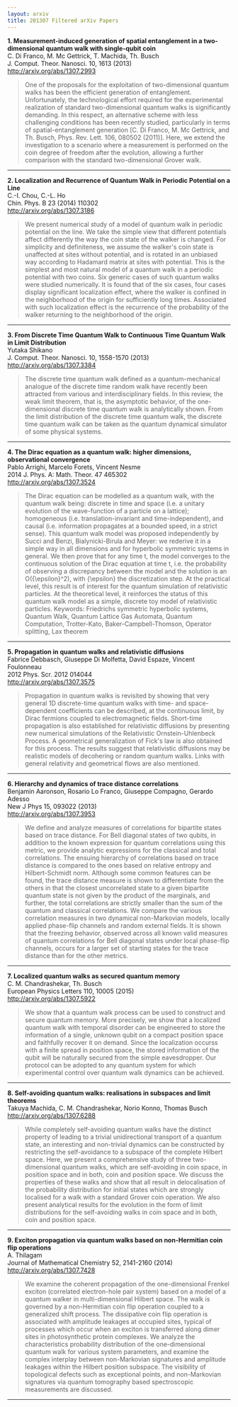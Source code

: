 ```yaml
---
layout: arxiv
title: 201307 Filtered arXiv Papers
---
```


**1.    Measurement-induced generation of spatial entanglement in a two-dimensional quantum walk with single-qubit coin**  
C. Di Franco, M. Mc Gettrick, T. Machida, Th. Busch  
J. Comput. Theor. Nanosci. 10, 1613 (2013)  
http://arxiv.org/abs/1307.2993  
<blockquote>
<p>
One of the proposals for the exploitation of two-dimensional quantum walks has been the efficient generation of entanglement. Unfortunately, the technological effort required for the experimental realization of standard two-dimensional quantum walks is significantly demanding. In this respect, an alternative scheme with less challenging conditions has been recently studied, particularly in terms of spatial-entanglement generation [C. Di Franco, M. Mc Gettrick, and Th. Busch, Phys. Rev. Lett. 106, 080502 (2011)]. Here, we extend the investigation to a scenario where a measurement is performed on the coin degree of freedom after the evolution, allowing a further comparison with the standard two-dimensional Grover walk.
</p>
</blockquote>

------

**2.    Localization and Recurrence of Quantum Walk in Periodic Potential on a Line**  
C.-I. Chou, C.-L. Ho  
Chin. Phys. B 23 (2014) 110302  
http://arxiv.org/abs/1307.3186  
<blockquote>
<p>
We present numerical study of a model of quantum walk in periodic potential on the line. We take the simple view that different potentials affect differently the way the coin state of the walker is changed. For simplicity and definiteness, we assume the walker's coin state is unaffected at sites without potential, and is rotated in an unbiased way according to Hadamard matrix at sites with potential. This is the simplest and most natural model of a quantum walk in a periodic potential with two coins. Six generic cases of such quantum walks were studied numerically. It is found that of the six cases, four cases display significant localization effect, where the walker is confined in the neighborhood of the origin for sufficiently long times. Associated with such localization effect is the recurrence of the probability of the walker returning to the neighborhood of the origin.
</p>
</blockquote>

------

**3.    From Discrete Time Quantum Walk to Continuous Time Quantum Walk in Limit Distribution**  
Yutaka Shikano  
J. Comput. Theor. Nanosci. 10, 1558-1570 (2013)  
http://arxiv.org/abs/1307.3384  
<blockquote>
<p>
The discrete time quantum walk defined as a quantum-mechanical analogue of the discrete time random walk have recently been attracted from various and interdisciplinary fields. In this review, the weak limit theorem, that is, the asymptotic behavior, of the one-dimensional discrete time quantum walk is analytically shown. From the limit distribution of the discrete time quantum walk, the discrete time quantum walk can be taken as the quantum dynamical simulator of some physical systems.
</p>
</blockquote>

------

**4.    The Dirac equation as a quantum walk: higher dimensions, observational convergence**  
Pablo Arrighi, Marcelo Forets, Vincent Nesme  
2014 J. Phys. A: Math. Theor. 47 465302  
http://arxiv.org/abs/1307.3524  
<blockquote>
<p>
The Dirac equation can be modelled as a quantum walk, with the quantum walk being: discrete in time and space (i.e. a unitary evolution of the wave-function of a particle on a lattice); homogeneous (i.e. translation-invariant and time-independent), and causal (i.e. information propagates at a bounded speed, in a strict sense). This quantum walk model was proposed independently by Succi and Benzi, Bialynicki-Birula and Meyer: we rederive it in a simple way in all dimensions and for hyperbolic symmetric systems in general. We then prove that for any time t, the model converges to the continuous solution of the Dirac equation at time t, i.e. the probability of observing a discrepancy between the model and the solution is an O({\epsilon}^2), with {\epsilon} the discretization step. At the practical level, this result is of interest for the quantum simulation of relativistic particles. At the theoretical level, it reinforces the status of this quantum walk model as a simple, discrete toy model of relativistic particles. Keywords: Friedrichs symmetric hyperbolic systems, Quantum Walk, Quantum Lattice Gas Automata, Quantum Computation, Trotter-Kato, Baker-Campbell-Thomson, Operator splitting, Lax theorem
</p>
</blockquote>

------

**5.    Propagation in quantum walks and relativistic diffusions**  
Fabrice Debbasch, Giuseppe Di Molfetta, David Espaze, Vincent Foulonneau  
2012 Phys. Scr. 2012 014044  
http://arxiv.org/abs/1307.3575  
<blockquote>
<p>
Propagation in quantum walks is revisited by showing that very general 1D discrete-time quantum walks with time- and space-dependent coefficients can be described, at the continuous limit, by Dirac fermions coupled to electromagnetic fields. Short-time propagation is also established for relativistic diffusions by presenting new numerical simulations of the Relativistic Ornstein-Uhlenbeck Process. A geometrical generalization of Fick's law is also obtained for this process. The results suggest that relativistic diffusions may be realistic models of decohering or random quantum walks. Links with general relativity and geometrical flows are also mentioned.
</p>
</blockquote>

------

**6.    Hierarchy and dynamics of trace distance correlations**  
Benjamin Aaronson, Rosario Lo Franco, Giuseppe Compagno, Gerardo Adesso  
New J Phys 15, 093022 (2013)  
http://arxiv.org/abs/1307.3953  
<blockquote>
<p>
We define and analyze measures of correlations for bipartite states based on trace distance. For Bell diagonal states of two qubits, in addition to the known expression for quantum correlations using this metric, we provide analytic expressions for the classical and total correlations. The ensuing hierarchy of correlations based on trace distance is compared to the ones based on relative entropy and Hilbert-Schmidt norm. Although some common features can be found, the trace distance measure is shown to differentiate from the others in that the closest uncorrelated state to a given bipartite quantum state is not given by the product of the marginals, and further, the total correlations are strictly smaller than the sum of the quantum and classical correlations. We compare the various correlation measures in two dynamical non-Markovian models, locally applied phase-flip channels and random external fields. It is shown that the freezing behavior, observed across all known valid measures of quantum correlations for Bell diagonal states under local phase-flip channels, occurs for a larger set of starting states for the trace distance than for the other metrics.
</p>
</blockquote>

------

**7.    Localized quantum walks as secured quantum memory**  
C. M. Chandrashekar, Th. Busch  
European Physics Letters 110, 10005 (2015)  
http://arxiv.org/abs/1307.5922  
<blockquote>
<p>
We show that a quantum walk process can be used to construct and secure quantum memory. More precisely, we show that a localized quantum walk with temporal disorder can be engineered to store the information of a single, unknown qubit on a compact position space and faithfully recover it on demand. Since the localization occurss with a finite spread in position space, the stored information of the qubit will be naturally secured from the simple eavesdropper. Our protocol can be adopted to any quantum system for which experimental control over quantum walk dynamics can be achieved.
</p>
</blockquote>

------

**8.    Self-avoiding quantum walks: realisations in subspaces and limit theorems**  
Takuya Machida, C. M. Chandrashekar, Norio Konno, Thomas Busch  
http://arxiv.org/abs/1307.6288  
<blockquote>
<p>
While completely self-avoiding quantum walks have the distinct property of leading to a trivial unidirectional transport of a quantum state, an interesting and non-trivial dynamics can be constructed by restricting the self-avoidance to a subspace of the complete Hilbert space. Here, we present a comprehensive study of three two-dimensional quantum walks, which are self-avoiding in coin space, in position space and in both, coin and position space. We discuss the properties of these walks and show that all result in delocalisation of the probability distribution for initial states which are strongly localised for a walk with a standard Grover coin operation. We also present analytical results for the evolution in the form of limit distributions for the self-avoiding walks in coin space and in both, coin and position space.
</p>
</blockquote>

------

**9.    Exciton propagation via quantum walks based on non-Hermitian coin flip operations**  
A. Thilagam  
Journal of Mathematical Chemistry 52, 2141-2160 (2014)  
http://arxiv.org/abs/1307.7428  
<blockquote>
<p>
We examine the coherent propagation of the one-dimensional Frenkel exciton (correlated electron-hole pair system) based on a model of a quantum walker in multi-dimensional Hilbert space. The walk is governed by a non-Hermitian coin flip operation coupled to a generalized shift process. The dissipative coin flip operation is associated with amplitude leakages at occupied sites, typical of processes which occur when an exciton is transferred along dimer sites in photosynthetic protein complexes. We analyze the characteristics probability distribution of the one-dimensional quantum walk for various system parameters, and examine the complex interplay between non-Markovian signatures and amplitude leakages within the Hilbert position subspace. The visibility of topological defects such as exceptional points, and non-Markovian signatures via quantum tomography based spectroscopic measurements are discussed.
</p>
</blockquote>

------

